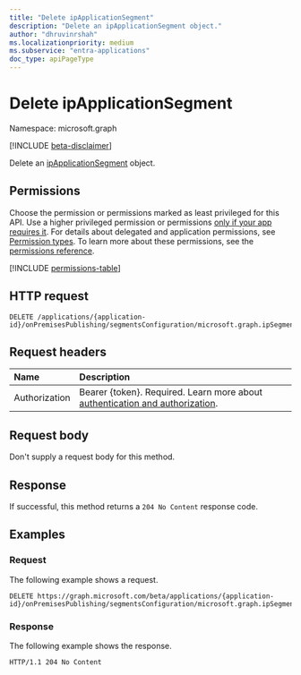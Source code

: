 ```yaml
---
title: "Delete ipApplicationSegment"
description: "Delete an ipApplicationSegment object."
author: "dhruvinrshah"
ms.localizationpriority: medium
ms.subservice: "entra-applications"
doc_type: apiPageType
---
```


# Delete ipApplicationSegment

Namespace: microsoft.graph

[!INCLUDE [beta-disclaimer](../../includes/beta-disclaimer.md)]

Delete an [ipApplicationSegment](../resources/ipapplicationsegment.md) object.

## Permissions

Choose the permission or permissions marked as least privileged for this API. Use a higher privileged permission or permissions [only if your app requires it](/graph/permissions-overview#best-practices-for-using-microsoft-graph-permissions). For details about delegated and application permissions, see [Permission types](/graph/permissions-overview#permission-types). To learn more about these permissions, see the [permissions reference](/graph/permissions-reference).

<!-- {
  "blockType": "permissions",
  "name": "onpremisespublishingprofile-delete-applicationsegments-permissions"
}
-->
[!INCLUDE [permissions-table](../includes/permissions/onpremisespublishingprofile-delete-applicationsegments-permissions.md)]

## HTTP request

<!-- {
  "blockType": "ignored"
}
-->
``` http
DELETE /applications/{application-id}/onPremisesPublishing/segmentsConfiguration/microsoft.graph.ipSegmentConfiguration/applicationSegments/{ipApplicationSegmentID}/$ref
```

## Request headers

|Name|Description|
|:---|:---|
|Authorization|Bearer {token}. Required. Learn more about [authentication and authorization](/graph/auth/auth-concepts).|

## Request body

Don't supply a request body for this method.

## Response

If successful, this method returns a `204 No Content` response code.

## Examples

### Request

The following example shows a request.
<!-- {
  "blockType": "request",
  "name": "delete_ipapplicationsegment"
}
-->
``` http
DELETE https://graph.microsoft.com/beta/applications/{application-id}/onPremisesPublishing/segmentsConfiguration/microsoft.graph.ipSegmentConfiguration/applicationSegments/{ipApplicationSegmentID}/$ref
```


### Response

The following example shows the response.
<!-- {
  "blockType": "response",
  "truncated": true
}
-->
``` http
HTTP/1.1 204 No Content
```

